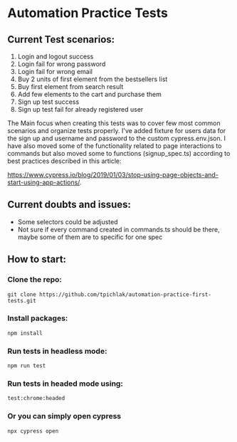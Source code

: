 # Automation Practice Tests

## Current Test scenarios:

1. Login and logout success
2. Login fail for wrong password
3. Login fail for wrong email
4. Buy 2 units of first element from the bestsellers list
5. Buy first element from search result
6. Add few elements to the cart and purchase them
7. Sign up test success
8. Sign up test fail for already registered user

The Main focus when creating this tests was to cover few most common scenarios and organize tests properly. I've added fixture for users data for the sign up and username and password to the custom cypress.env.json. I have also moved some of the functionality related to page interactions to commands but also moved some  to functions (signup_spec.ts) according to best practices described in this article: 

https://www.cypress.io/blog/2019/01/03/stop-using-page-objects-and-start-using-app-actions/.

## Current doubts and issues:

- Some selectors could be adjusted
- Not sure if every command created in commands.ts should be there, maybe some of them are to specific for one spec

## How to start:

### Clone the repo:
```
git clone https://github.com/tpichlak/automation-practice-first-tests.git

```
### Install packages:
```
npm install
```

### Run tests in headless mode:
```
npm run test
```
### Run tests in headed mode using:

```
test:chrome:headed
```

### Or you can simply open cypress 
```
npx cypress open
```
